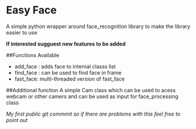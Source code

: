 # Easy Face
A simple python wrapper around face_recognition library to make the library easier to use

**If interested sugguest new features to be added**

##Functions Available
* add_face : adds face to internal classs list
* find_face : can be used to find face in frame
* fast_face: multi-threaded version of fast_face
  
##Additional function
A simple Cam class which can be used to acess webcam or other camers and can be used as input for face_processing class

*My first public git commmit so if there are problems with this feel free to point out*

